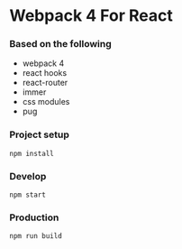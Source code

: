 # Webpack 4 For React
### Based on the following
* webpack 4
* react hooks
* react-router
* immer
* css modules
* pug

### Project setup
```
npm install
```

### Develop
```
npm start
```

### Production
```
npm run build
```